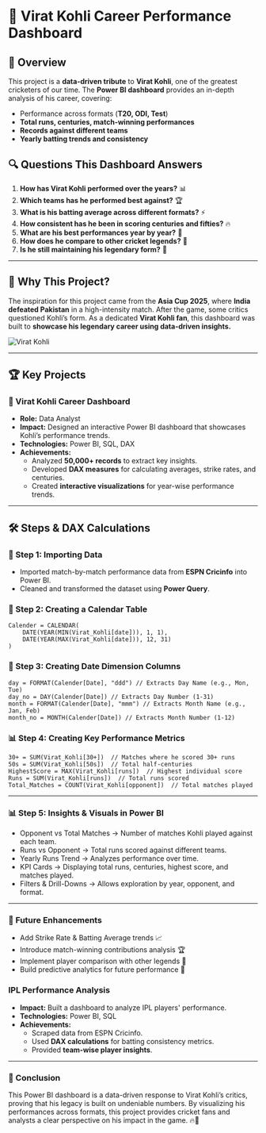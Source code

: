 # 🏏 Virat Kohli Career Performance Dashboard

## 📌 Overview

This project is a **data-driven tribute** to **Virat Kohli**, one of the greatest cricketers of our time. The **Power BI dashboard** provides an in-depth analysis of his career, covering:

- Performance across formats (**T20, ODI, Test**)
- **Total runs, centuries, match-winning performances**
- **Records against different teams**
- **Yearly batting trends and consistency**

## 🔍 Questions This Dashboard Answers

1. **How has Virat Kohli performed over the years?** 📊
2. **Which teams has he performed best against?** 🏆
3. **What is his batting average across different formats?** ⚡
4. **How consistent has he been in scoring centuries and fifties?** 🔥
5. **What are his best performances year by year?** 📅
6. **How does he compare to other cricket legends?** 🏏
7. **Is he still maintaining his legendary form?** 🔄

---

## 🎯 Why This Project?

The inspiration for this project came from the **Asia Cup 2025**, where **India defeated Pakistan** in a high-intensity match. After the game, some critics questioned Kohli’s form. As a dedicated **Virat Kohli fan**, this dashboard was built to **showcase his legendary career using data-driven insights.**

![Virat Kohli](Virat_Kohli_Career_Performance_Dashboard.PNG)


---

## 🏆 Key Projects

### 🚀 Virat Kohli Career Dashboard

- **Role:** Data Analyst
- **Impact:** Designed an interactive Power BI dashboard that showcases Kohli’s performance trends.
- **Technologies:** Power BI, SQL, DAX
- **Achievements:**
  - Analyzed **50,000+ records** to extract key insights.
  - Developed **DAX measures** for calculating averages, strike rates, and centuries.
  - Created **interactive visualizations** for year-wise performance trends.

---

## 🛠️ Steps & DAX Calculations

### 📌 Step 1: Importing Data

- Imported match-by-match performance data from **ESPN Cricinfo** into Power BI.
- Cleaned and transformed the dataset using **Power Query**.

### 📅 Step 2: Creating a Calendar Table

```DAX
Calender = CALENDAR(
    DATE(YEAR(MIN(Virat_Kohli[date])), 1, 1),
    DATE(YEAR(MAX(Virat_Kohli[date])), 12, 31)
)
```

### 📆 Step 3: Creating Date Dimension Columns

```DAX
day = FORMAT(Calender[Date], "ddd") // Extracts Day Name (e.g., Mon, Tue)
day_no = DAY(Calender[Date]) // Extracts Day Number (1-31)
month = FORMAT(Calender[Date], "mmm") // Extracts Month Name (e.g., Jan, Feb)
month_no = MONTH(Calender[Date]) // Extracts Month Number (1-12)

```

### 📊 Step 4: Creating Key Performance Metrics

```100s = SUM(Virat_Kohli[100s])  // Total centuries scored
30+ = SUM(Virat_Kohli[30+])  // Matches where he scored 30+ runs
50s = SUM(Virat_Kohli[50s])  // Total half-centuries
HighestScore = MAX(Virat_Kohli[runs])  // Highest individual score
Runs = SUM(Virat_Kohli[runs])  // Total runs scored
Total_Matches = COUNT(Virat_Kohli[opponent])  // Total matches played
```

---

### 📊 Step 5: Insights & Visuals in Power BI

- Opponent vs Total Matches → Number of matches Kohli played against each team.
- Runs vs Opponent → Total runs scored against different teams.
- Yearly Runs Trend → Analyzes performance over time.
- KPI Cards → Displaying total runs, centuries, highest score, and matches played.
- Filters & Drill-Downs → Allows exploration by year, opponent, and format.

---

### 🚀 Future Enhancements

- Add Strike Rate & Batting Average trends 📈
- Introduce match-winning contributions analysis 🏆
- Implement player comparison with other legends 🔄
- Build predictive analytics for future performance 🔮

### IPL Performance Analysis

- **Impact:** Built a dashboard to analyze IPL players' performance.
- **Technologies:** Power BI, SQL
- **Achievements:**
  - Scraped data from ESPN Cricinfo.
  - Used **DAX calculations** for batting consistency metrics.
  - Provided **team-wise player insights**.

---

### 📢 Conclusion

This Power BI dashboard is a data-driven response to Virat Kohli’s critics, proving that his legacy is built on undeniable numbers. By visualizing his performances across formats, this project provides cricket fans and analysts a clear perspective on his impact in the game. 🔥🏏

